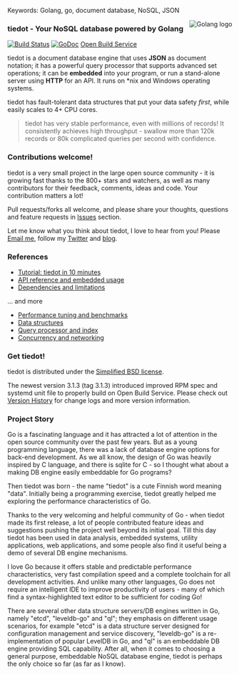 Keywords: Golang, go, document database, NoSQL, JSON

<img src="http://golang.org/doc/gopher/frontpage.png" alt="Golang logo" align="right"/>

### tiedot - Your NoSQL database powered by Golang

[![Build Status](https://travis-ci.org/HouzuoGuo/tiedot.svg?branch=master)](https://travis-ci.org/HouzuoGuo/tiedot) [![GoDoc](https://godoc.org/github.com/davidmcclelland/tiedot?status.svg)](https://godoc.org/github.com/davidmcclelland/tiedot) [Open Build Service](https://build.opensuse.org/package/show/home:guohouzuo/tiedot)

tiedot is a document database engine that uses __JSON__ as document notation; it has a powerful query processor that supports advanced set operations; it can be __embedded__ into your program, or run a stand-alone server using __HTTP__ for an API. It runs on *nix and Windows operating systems.

tiedot has fault-tolerant data structures that put your data safety *first*, while easily scales to 4+ CPU cores.

> tiedot has very stable performance, even with millions of records! It consistently achieves high throughput - swallow more than 120k records or 80k complicated queries per second with confidence.

### Contributions welcome!

tiedot is a very small project in the large open source community - it is growing fast thanks to the 800+ stars and watchers, as well as many contributors for their feedback, comments, ideas and code. Your contribution matters a lot!

Pull requests/forks all welcome, and please share your thoughts, questions and feature requests in [Issues] section.

Let me know what you think about tiedot, I love to hear from you! Please [Email me], follow my [Twitter] and [blog].

### References

- [Tutorial: tiedot in 10 minutes]
- [API reference and embedded usage]
- [Dependencies and limitations]

... and more

- [Performance tuning and benchmarks]
- [Data structures]
- [Query processor and index]
- [Concurrency and networking]

### Get tiedot!

tiedot is distributed under the [Simplified BSD license][Contributors and License].

The newest version 3.1.3 (tag 3.1.3) introduced improved RPM spec and systemd unit file to properly build on Open Build Service. Please check out [Version History] for change logs and more version information.

### Project Story

Go is a fascinating language and it has attracted a lot of attention in the open source community over the past few years. But as a young programming language, there was a lack of database engine options for back-end development. As we all know, the design of Go was heavily inspired by C language, and there is sqlite for C - so I thought what about a making DB engine easily embeddable for Go programs?

Then tiedot was born - the name "tiedot" is a cute Finnish word meaning "data". Initially being a programming exercise, tiedot greatly helped me exploring the performance characteristics of Go.

Thanks to the very welcoming and helpful community of Go - when tiedot made its first release, a lot of people contributed feature ideas and suggestions pushing the project well beyond its initial goal. Till this day tiedot has been used in data analysis, embedded systems, utility applications, web applications, and some people also find it useful being a demo of several DB engine mechanisms.

I love Go because it offers stable and predictable performance characteristics, very fast compilation speed and a complete toolchain for all development activities. And unlike many other languages, Go does not require an intelligent IDE to improve productivity of users - many of which find a syntax-highlighted text editor to be sufficient for coding Go!

There are several other data structure servers/DB engines written in Go, namely "etcd", "leveldb-go" and "ql"; they emphasis on different usage scenarios, for example "etcd" is a data structure server designed for configuration management and service discovery, "leveldb-go" is a re-implementation of popular LevelDB in Go, and "ql" is an embeddable DB engine providing SQL capability. After all, when it comes to choosing a general purpose, embeddable NoSQL database engine, tiedot is perhaps the only choice so far (as far as I know).

[Tutorial: tiedot in 10 minutes]: https://github.com/davidmcclelland/tiedot/wiki/Tutorial
[API reference and embedded usage]: https://github.com/davidmcclelland/tiedot/wiki/API-reference-and-embedded-usage
[Version History]: https://github.com/davidmcclelland/tiedot/wiki/Version-History
[Data structures]: https://github.com/davidmcclelland/tiedot/wiki/Data-structures
[Query processor and index]: https://github.com/davidmcclelland/tiedot/wiki/Query-processor-and-index
[Concurrency and networking]: https://github.com/davidmcclelland/tiedot/wiki/Concurrency-and-networking
[Performance tuning and benchmarks]: https://github.com/davidmcclelland/tiedot/wiki/Performance-tuning-and-benchmarks
[Dependencies and limitations]: https://github.com/davidmcclelland/tiedot/wiki/Dependencies-and-limitations
[Email me]: mailto:guohouzuo@gmail.com
[Twitter]: https://twitter.com/hzguo
[blog]: http://allstarnix.blogspot.com.au
[Issues]: https://github.com/davidmcclelland/tiedot/issues
[Contributors and License]: https://github.com/davidmcclelland/tiedot/wiki/Contributors-and-License
